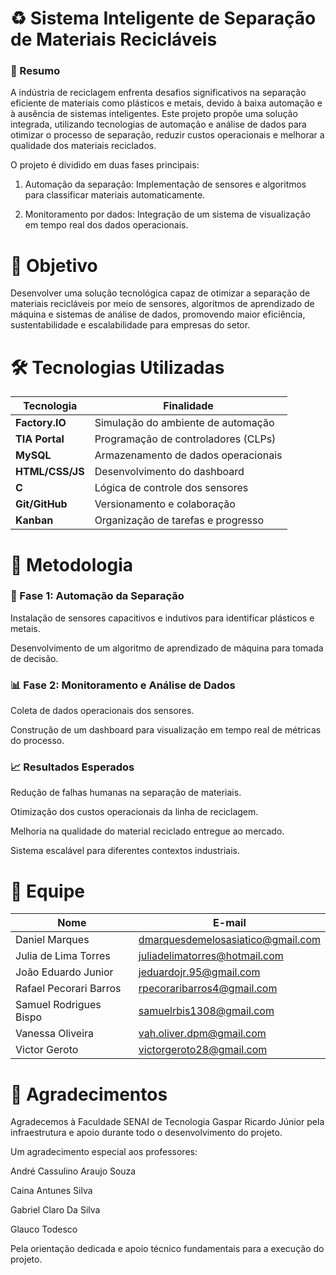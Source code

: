 # ♻️ Sistema Inteligente de Separação de Materiais Recicláveis
### 📌 Resumo
A indústria de reciclagem enfrenta desafios significativos na separação eficiente de materiais como plásticos e metais, devido à baixa automação e à ausência de sistemas inteligentes. Este projeto propõe uma solução integrada, utilizando tecnologias de automação e análise de dados para otimizar o processo de separação, reduzir custos operacionais e melhorar a qualidade dos materiais reciclados.

O projeto é dividido em duas fases principais:

1. Automação da separação: Implementação de sensores e algoritmos para classificar materiais automaticamente.

2. Monitoramento por dados: Integração de um sistema de visualização em tempo real dos dados operacionais.
# 🎯 Objetivo
Desenvolver uma solução tecnológica capaz de otimizar a separação de materiais recicláveis por meio de sensores, algoritmos de aprendizado de máquina e sistemas de análise de dados, promovendo maior eficiência, sustentabilidade e escalabilidade para empresas do setor.
# 🛠️ Tecnologias Utilizadas
| Tecnologia      | Finalidade                          |
| --------------- | ----------------------------------- |
| **Factory.IO**  | Simulação do ambiente de automação  |
| **TIA Portal**  | Programação de controladores (CLPs) |
| **MySQL**       | Armazenamento de dados operacionais |
| **HTML/CSS/JS** | Desenvolvimento do dashboard        |
| **C**           | Lógica de controle dos sensores     |
| **Git/GitHub**  | Versionamento e colaboração         |
| **Kanban**      | Organização de tarefas e progresso  |

# 🔬 Metodologia
### 🧠 Fase 1: Automação da Separação
Instalação de sensores capacitivos e indutivos para identificar plásticos e metais.

Desenvolvimento de um algoritmo de aprendizado de máquina para tomada de decisão.

### 📊 Fase 2: Monitoramento e Análise de Dados
Coleta de dados operacionais dos sensores.

Construção de um dashboard para visualização em tempo real de métricas do processo.

### 📈 Resultados Esperados
Redução de falhas humanas na separação de materiais.

Otimização dos custos operacionais da linha de reciclagem.

Melhoria na qualidade do material reciclado entregue ao mercado.

Sistema escalável para diferentes contextos industriais.

# 👥 Equipe
| Nome                   | E-mail                                                                        |
| ---------------------- | ----------------------------------------------------------------------------- |
| Daniel Marques         | [dmarquesdemelosasiatico@gmail.com](mailto:dmarquesdemelosasiatico@gmail.com) |
| Julia de Lima Torres   | [juliadelimatorres@hotmail.com](mailto:juliadelimatorres@hotmail.com)         |
| João Eduardo Junior    | [jeduardojr.95@gmail.com](mailto:jeduardojr.95@gmail.com)                     |
| Rafael Pecorari Barros | [rpecoraribarros4@gmail.com](mailto:rpecoraribarros4@gmail.com)               |
| Samuel Rodrigues Bispo | [samuelrbis1308@gmail.com](mailto:samuelrbis1308@gmail.com)                   |
| Vanessa Oliveira       | [vah.oliver.dpm@gmail.com](mailto:vah.oliver.dpm@gmail.com)                   |
| Victor Geroto          | [victorgeroto28@gmail.com](mailto:victorgeroto28@gmail.com)                   |

# 🙏 Agradecimentos
Agradecemos à Faculdade SENAI de Tecnologia Gaspar Ricardo Júnior pela infraestrutura e apoio durante todo o desenvolvimento do projeto.

Um agradecimento especial aos professores:

André Cassulino Araujo Souza

Caina Antunes Silva

Gabriel Claro Da Silva

Glauco Todesco

Pela orientação dedicada e apoio técnico fundamentais para a execução do projeto.

